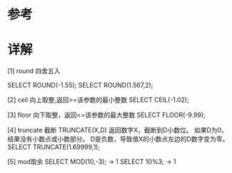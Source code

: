 # 参考


# 详解

[1] round 四舍五入

SELECT ROUND(-1.55);
SELECT ROUND(1.567,2);

[2] ceil 向上取整,返回>=该参数的最小整数
SELECT CEIL(-1.02);

[3] floor 向下取整，返回<=该参数的最大整数
SELECT FLOOR(-9.99);

[4] truncate 截断
TRUNCATE(X,D)
返回数字X，截断到D小数位。 如果D为0，结果没有小数点或小数部分。 D是负数，导致值X的小数点左边的D数字变为零。
SELECT TRUNCATE(1.69999,1);

[5] mod取余
SELECT MOD(10,-3);      -> 1
SELECT 10%3;            -> 1














































